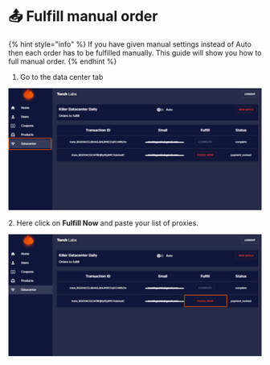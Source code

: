 # 📤 Fulfill manual order

{% hint style="info" %}
If you have given manual settings instead of Auto then each order has to be fulfilled manually. This guide will show you how to full manual order.
{% endhint %}

1. Go to the data center tab

![](<../.gitbook/assets/Untitled design (9) (4).png>)

2\. Here click on **Fulfill Now** and paste your list of proxies.

![](<../.gitbook/assets/Untitled design (11).png>)

